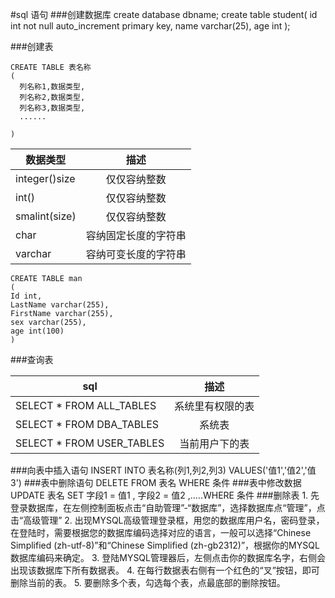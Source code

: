 #sql 语句
###创建数据库
	create database dbname;
	create table student(
	id int not null auto_increment primary key,
	name varchar(25),
	age int
	);


###创建表

	CREATE TABLE 表名称
	(
	  列名称1,数据类型,
	  列名称2,数据类型,
	  列名称3,数据类型,
	  ......
	  
	)
	
| 数据类型      | 描述         | 
| ------------- |:-------------:| 
| integer()size | 仅仅容纳整数 | 
|     int()        |    仅仅容纳整数 |
|    smalint(size)  |     仅仅容纳整数  |
| char      | 容纳固定长度的字符串    |   
| varchar | 容纳可变长度的字符串      |    

	CREATE TABLE man
	(
	Id int,
	LastName varchar(255),
	FirstName varchar(255),
	sex varchar(255),
	age int(100)
	)
###查询表

| sql      | 描述         | 
| ------------- |:-------------:| 
|SELECT * FROM ALL_TABLES  | 系统里有权限的表 | 
|SELECT * FROM DBA_TABLES  | 系统表         |
|SELECT * FROM USER_TABLES | 当前用户下的表   |

###向表中插入语句
	INSERT INTO 表名称(列1,列2,列3) VALUES('值1','值2','值3')
###表中删除语句
	DELETE FROM 表名 WHERE 条件
###表中修改数据
	UPDATE 表名 SET 字段1 = 值1 , 字段2 = 值2 ,.....WHERE 条件
###删除表
		1. 先登录数据库，在左侧控制面板点击“自助管理”-“数据库”，选择数据库点“管理”，点击“高级管理”
		2. 出现MYSQL高级管理登录框，用您的数据库用户名，密码登录，在登陆时，需要根据您的数据库编码选择对应的语言，一般可以选择“Chinese Simplified (zh-utf-8)”和“Chinese Simplified (zh-gb2312)”，根据你的MYSQL数据库编码来确定。
		3. 登陆MYSQL管理器后，左侧点击你的数据库名字，右侧会出现该数据库下所有数据表。
		4. 在每行数据表右侧有一个红色的“叉”按钮，即可删除当前的表。
		5. 要删除多个表，勾选每个表，点最底部的删除按钮。
　　


　　　　
　　		
